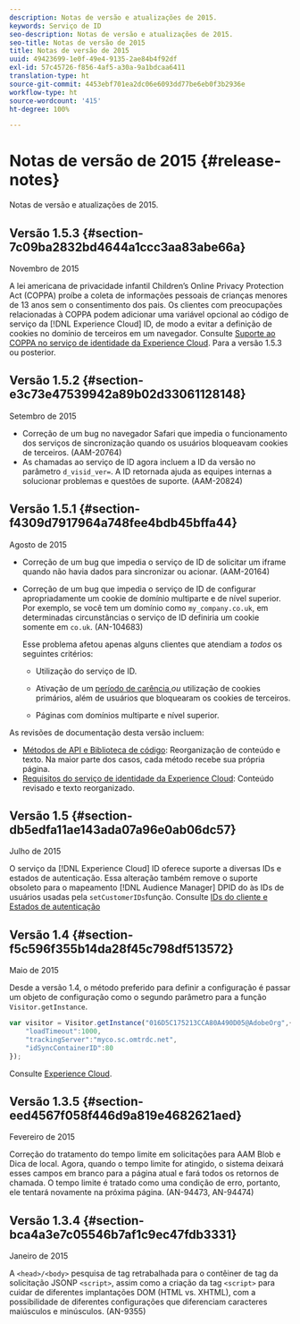```yaml
---
description: Notas de versão e atualizações de 2015.
keywords: Serviço de ID
seo-description: Notas de versão e atualizações de 2015.
seo-title: Notas de versão de 2015
title: Notas de versão de 2015
uuid: 49423699-1e0f-49e4-9135-2ae84b4f92df
exl-id: 57c45726-f856-4af5-a30a-9a1bdcaa6411
translation-type: ht
source-git-commit: 4453ebf701ea2dc06e6093dd77be6eb0f3b2936e
workflow-type: ht
source-wordcount: '415'
ht-degree: 100%

---
```


# Notas de versão de 2015 {#release-notes}

Notas de versão e atualizações de 2015.

## Versão 1.5.3 {#section-7c09ba2832bd4644a1ccc3aa83abe66a}

Novembro de 2015

A lei americana de privacidade infantil Children’s Online Privacy Protection Act (COPPA) proíbe a coleta de informações pessoais de crianças menores de 13 anos sem o consentimento dos pais. Os clientes com preocupações relacionadas à COPPA podem adicionar uma variável opcional ao código de serviço da [!DNL Experience Cloud] ID, de modo a evitar a definição de cookies no domínio de terceiros em um navegador. Consulte [Suporte ao COPPA no serviço de identidade da Experience Cloud](../reference/coppa.md#concept-d7ddf81bebd74f129661fcec1ca19413). Para a versão 1.5.3 ou posterior.

## Versão 1.5.2 {#section-e3c73e47539942a89b02d33061128148}

Setembro de 2015

* Correção de um bug no navegador Safari que impedia o funcionamento dos serviços de sincronização quando os usuários bloqueavam cookies de terceiros. (AAM-20764)
* As chamadas ao serviço de ID agora incluem a ID da versão no parâmetro `d_visid_ver=`. A ID retornada ajuda as equipes internas a solucionar problemas e questões de suporte. (AAM-20824)

## Versão 1.5.1 {#section-f4309d7917964a748fee4bdb45bffa44}

Agosto de 2015

* Correção de um bug que impedia o serviço de ID de solicitar um iframe quando não havia dados para sincronizar ou acionar. (AAM-20164)
* Correção de um bug que impedia o serviço de ID de configurar apropriadamente um cookie de domínio multiparte e de nível superior. Por exemplo, se você tem um domínio como `my_company.co.uk`, em determinadas circunstâncias o serviço de ID definiria um cookie somente em `co.uk`. (AN-104683)

   Esse problema afetou apenas alguns clientes que atendiam a *todos* os seguintes critérios:

   * Utilização do serviço de ID.
   * Ativação de um [período de carência ](../reference/analytics-reference/grace-period.md)*ou* utilização de cookies primários, além de usuários que bloquearam os cookies de terceiros.

   * Páginas com domínios multiparte e nível superior.

As revisões de documentação desta versão incluem:

* [Métodos de API e Biblioteca de código](../library/library.md#concept-ff27497375644a898d47984aefb21c97): Reorganização de conteúdo e texto. Na maior parte dos casos, cada método recebe sua própria página.
* [Requisitos do serviço de identidade da Experience Cloud](../reference/requirements.md): Conteúdo revisado e texto reorganizado.

## Versão 1.5 {#section-db5edfa11ae143ada07a96e0ab06dc57}

Julho de 2015

O serviço da [!DNL Experience Cloud] ID oferece suporte a diversas IDs e estados de autenticação. Essa alteração também remove o suporte obsoleto para o mapeamento [!DNL Audience Manager] DPID do às IDs de usuários usadas pela `setCustomerIDs`função. Consulte [IDs do cliente e Estados de autenticação](../reference/authenticated-state.md)

## Versão 1.4 {#section-f5c596f355b14da28f45c798df513572}

Maio de 2015

Desde a versão 1.4, o método preferido para definir a configuração é passar um objeto de configuração como o segundo parâmetro para a função `Visitor.getInstance`.

```js
var visitor = Visitor.getInstance("016D5C175213CCA80A490D05@AdobeOrg",{ 
    "loadTimeout":1000, 
    "trackingServer":"myco.sc.omtrdc.net", 
    "idSyncContainerID":80 
});
```

Consulte [Experience Cloud](../implementation-guides/setup-analytics.md#concept-9ebbea85cb844a15b557be572cd142fd).

## Versão 1.3.5 {#section-eed4567f058f446d9a819e4682621aed}

Fevereiro de 2015

Correção do tratamento do tempo limite em solicitações para AAM Blob e Dica de local. Agora, quando o tempo limite for atingido, o sistema deixará esses campos em branco para a página atual e fará todos os retornos de chamada. O tempo limite é tratado como uma condição de erro, portanto, ele tentará novamente na próxima página. (AN-94473, AN-94474)

## Versão 1.3.4 {#section-bca4a3e7c05546b7af1c9ec47fdb3331}

Janeiro de 2015

A `<head>/<body>` pesquisa de tag retrabalhada para o contêiner de tag da solicitação JSONP `<script>`, assim como a criação da tag `<script>` para cuidar de diferentes implantações DOM (HTML vs. XHTML), com a possibilidade de diferentes configurações que diferenciam caracteres maiúsculos e minúsculos. (AN-9355)
